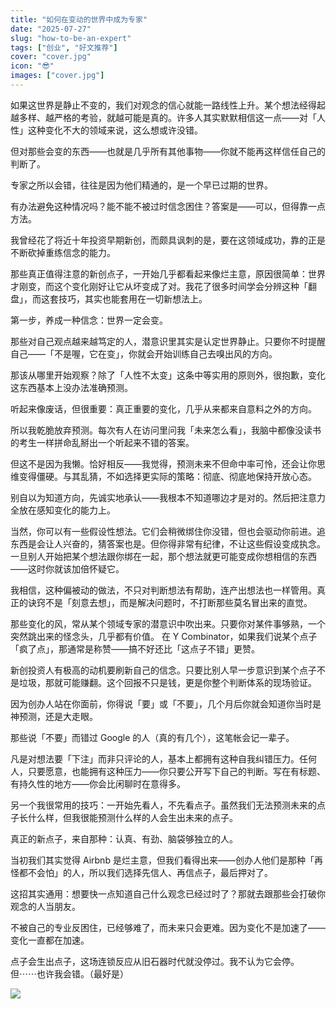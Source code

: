```yaml
---
title: "如何在变动的世界中成为专家"
date: "2025-07-27"
slug: "how-to-be-an-expert"
tags: ["创业", "好文推荐"]
cover: "cover.jpg"
icon: "😎"
images: ["cover.jpg"]
---
```

如果这世界是静止不变的，我们对观念的信心就能一路线性上升。某个想法经得起越多样、越严格的考验，就越可能是真的。许多人其实默默相信这一点——对「人性」这种变化不大的领域来说，这么想或许没错。



但对那些会变的东西——也就是几乎所有其他事物——你就不能再这样信任自己的判断了。



专家之所以会错，往往是因为他们精通的，是一个早已过期的世界。



有办法避免这种情况吗？能不能不被过时信念困住？答案是——可以，但得靠一点方法。



我曾经花了将近十年投资早期新创，而颇具讽刺的是，要在这领域成功，靠的正是不断砍掉重练信念的能力。



那些真正值得注意的新创点子，一开始几乎都看起来像烂主意，原因很简单：世界才刚变，而这个变化刚好让它从坏变成了对。我花了很多时间学会分辨这种「翻盘」，而这套技巧，其实也能套用在一切新想法上。



第一步，养成一种信念：世界一定会变。



那些对自己观点越来越笃定的人，潜意识里其实是认定世界静止。只要你不时提醒自己——「不是喔，它在变」，你就会开始训练自己去嗅出风的方向。



那该从哪里开始观察？除了「人性不太变」这条中等实用的原则外，很抱歉，变化这东西基本上没办法准确预测。



听起来像废话，但很重要：真正重要的变化，几乎从来都来自意料之外的方向。



所以我乾脆放弃预测。每次有人在访问里问我「未来怎么看」，我脑中都像没读书的考生一样拼命乱掰出一个听起来不错的答案。



但这不是因为我懒。恰好相反——我觉得，预测未来不但命中率可怜，还会让你思维变得僵硬。与其乱猜，不如选择更实际的策略：彻底、彻底地保持开放心态。



别自以为知道方向，先诚实地承认——我根本不知道哪边才是对的。然后把注意力全放在感知变化的能力上。



当然，你可以有一些假设性想法。它们会稍微绑住你没错，但也会驱动你前进。追东西是会让人兴奋的，猜答案也是。但你得非常有纪律，不让这些假设变成执念。
一旦别人开始把某个想法跟你绑在一起，那个想法就更可能变成你想相信的东西——这时你就该加倍怀疑它。



我相信，这种偏被动的做法，不只对判断想法有帮助，连产出想法也一样管用。真正的诀窍不是「刻意去想」，而是解决问题时，不打断那些莫名冒出来的直觉。



那些变化的风，常从某个领域专家的潜意识中吹出来。只要你对某件事够熟，一个突然跳出来的怪念头，几乎都有价值。
在 Y Combinator，如果我们说某个点子「疯了点」，那通常是称赞——搞不好还比「这点子不错」更赞。



新创投资人有极高的动机要刷新自己的信念。只要比别人早一步意识到某个点子不是垃圾，那就可能赚翻。这个回报不只是钱，更是你整个判断体系的现场验证。



因为创办人站在你面前，你得说「要」或「不要」，几个月后你就会知道你当时是神预测，还是大走眼。



那些说「不要」而错过 Google 的人（真的有几个），这笔帐会记一辈子。



凡是对想法要「下注」而非只评论的人，基本上都拥有这种自我纠错压力。任何人，只要愿意，也能拥有这种压力——你只要公开写下自己的判断。写在有标题、有持久性的地方——你会比闲聊时在意得多。



另一个我很常用的技巧：一开始先看人，不先看点子。虽然我们无法预测未来的点子长什么样，但我很能预测什么样的人会生出未来的点子。



真正的新点子，来自那种：认真、有劲、脑袋够独立的人。



当初我们其实觉得 Airbnb 是烂主意，但我们看得出来——创办人他们是那种「再怪都不会怕」的人，所以我们选择先信人、再信点子，最后押对了。



这招其实通用：想要快一点知道自己什么观念已经过时了？那就去跟那些会打破你观念的人当朋友。



不被自己的专业反困住，已经够难了，而未来只会更难。因为变化不是加速了——变化一直都在加速。



点子会生出点子，这场连锁反应从旧石器时代就没停过。我不认为它会停。
但⋯⋯也许我会错。（最好是）




![](https://prod-files-secure.s3.us-west-2.amazonaws.com/112d0858-5090-4d34-a606-b75eb8d65fd2/46476355-9cf3-4e99-9b7a-3531bc426380/1000202064.png?X-Amz-Algorithm=AWS4-HMAC-SHA256&X-Amz-Content-Sha256=UNSIGNED-PAYLOAD&X-Amz-Credential=ASIAZI2LB466X44EO6AG%2F20250921%2Fus-west-2%2Fs3%2Faws4_request&X-Amz-Date=20250921T041504Z&X-Amz-Expires=3600&X-Amz-Security-Token=IQoJb3JpZ2luX2VjEIP%2F%2F%2F%2F%2F%2F%2F%2F%2F%2FwEaCXVzLXdlc3QtMiJIMEYCIQDty5QhYtPHlC4zmrfnCq%2Ffc7Jnt0OcCaQZnYLzyxskswIhAKAZJZx0rjsiyo6b5rHqhs36arpdBCdzDXsnO7EYguK3KogECPz%2F%2F%2F%2F%2F%2F%2F%2F%2F%2FwEQABoMNjM3NDIzMTgzODA1Igw9WCTg%2Bg%2FLxEmVFxAq3AM4fIq4WaH6wPbk7YWki0rick%2BVDJXkJvgiPbLjeAEW8pGdyq3%2Fsg1X%2FLapaVqGxfgBmwU1xNQDpymFeYX0wnrutw73X4LfHY9W%2BRWifMFTXNuEAu7mVZyZFBM05XMa%2FAccoY0OektBTy1zZdpv1drGz5a7pak2uSYUiGwmkAAky4GcOmChjJ6U22cKrXF3nErcUyMohCS8blH1%2FWvvBuQE6ezFNVbD9tbU0TK1094AX4ysHaptAUZLUeKY91yjeXQr4QdTpX4WcUXHc2Ociu4J6T%2FfOpfm2yZx9PMxZBydjeLxcGd0tJvr9LbITMlnvWcO3LwCGk57IEDWW5DYfRDLqXQFfN%2BrSbD06vKerVS9uodwQgOIdq5Lwn30lBG4JrJHqpFxXXCZgrhIsDKIaOnfaQ4tZkw1ovLTc6fxnz4YwrGGFg9S9Q5d9xE%2FuUOlEI6s17S%2FUQifXhJvr8g8QxfLAXfbUZQioQz41cR9Vn4UM5dVShW7cIR40O8sTIDACXLN0dHaQEq9fD6HiSuIbHcX33DrAehWna2C1rhedEqnA8g8T4i7My7U6KZqgPt11K067M05SwG1zkyB7WReKBKYhi94WwKyvfaPvPCLn6rQcLKPLcgjil8WA6qerzD0273GBjqkAeeN1%2F1J2capb7dG2eKa94bAYplgiTXruzS1Xcd39lvjjqDcDHq3umyScT1BglhSQaaJ7nHQNKVUw9oARPYnftk8%2BcHxwB92cyNJNT7YjpHXnxZ19zpzKkU3Ft8%2B1T2lsog2uZeSuUni6udYhaDjVZ3SLagIYRnTNBtxjuFQZZTe0XE1A%2BGiQjmxwfziIg3VU0Qnmheb796uCn5NWrMBilhXKdK2&X-Amz-Signature=ffa076eb47eb923bcf17cc740e988587de7827b57cb6e249078ce95d3f09c9c4&X-Amz-SignedHeaders=host&x-amz-checksum-mode=ENABLED&x-id=GetObject)

